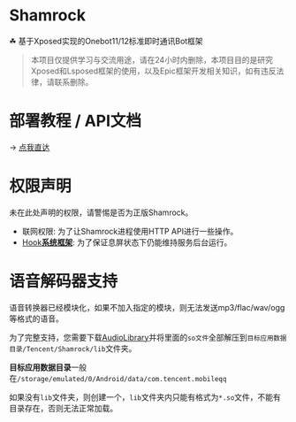 # Shamrock

☘ 基于Xposed实现的Onebot11/12标准即时通讯Bot框架

> 本项目仅提供学习与交流用途，请在24小时内删除，本项目目的是研究Xposed和Lsposed框架的使用，以及Epic框架开发相关知识，如有违反法律，请联系删除。

# 部署教程 / API文档

-> [点我直达](https://linxinrao.github.io/Shamrock/docs)

# 权限声明

未在此处声明的权限，请警惕是否为正版Shamrock。

- 联网权限: 为了让Shamrock进程使用HTTP API进行一些操作。
- [Hook**系统框架**](https://github.com/fuqiuluo/Shamrock/wiki/perm_hook_android): 为了保证息屏状态下仍能维持服务后台运行。

# 语音解码器支持

语音转换器已经模块化，如果不加入指定的模块，则无法发送mp3/flac/wav/ogg等格式的语音。

为了完整支持，您需要下载[AudioLibrary](https://raw.githubusercontent.com/fuqiuluo/Shamrock/master/AudioLibrary.zip)并将里面的`so文件`全部解压到`目标应用数据目录/Tencent/Shamrock/lib`文件夹。

**目标应用数据目录**一般在`/storage/emulated/0/Android/data/com.tencent.mobileqq`

如果没有`lib`文件夹，则创建一个，`lib`文件夹内只能有格式为`*.so`文件，不能有目录存在，否则无法正常加载。



